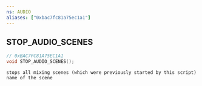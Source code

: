 ```yaml
---
ns: AUDIO
aliases: ["0xbac7fc81a75ec1a1"]
---
```

## STOP_AUDIO_SCENES

```c
// 0xBAC7FC81A75EC1A1
void STOP_AUDIO_SCENES();
```

```
stops all mixing scenes (which were previously started by this script)
name of the scene
```

